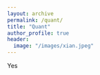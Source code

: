 ```yaml
---
layout: archive
permalink: /quant/
title: "Quant"
author_profile: true
header:
  image: "/images/xian.jpeg"
---
```

Yes
